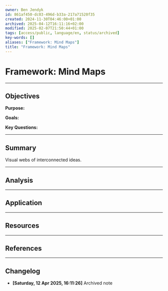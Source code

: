 ```yaml
---
owner: Ben Jendyk
id: 861af450-dc03-496d-b33a-217a71520f35
created: 2024-11-30T04:46:00+01:00
archived: 2025-04-12T16:11:16+02:00
modified: 2025-02-07T21:50:44+01:00
tags: [access/public, language/en, status/archived]
key-words: []
aliases: ["Framework: Mind Maps"]
title: "Framework: Mind Maps"
---
```


# Framework: Mind Maps

---

## Objectives

**Purpose:**

**Goals:**

**Key Questions:**

---

## Summary

Visual webs of interconnected ideas.

---

## Analysis

---

## Application

---

## Resources

---

## References


---

## Changelog 

- **[Saturday, 12 Apr 2025, 16:11:26]** Archived note